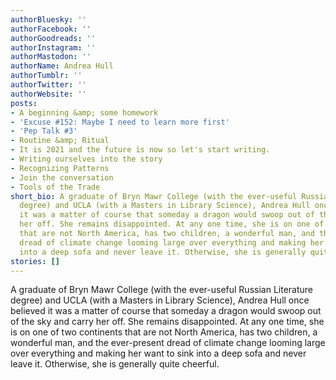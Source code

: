 ```yaml
---
authorBluesky: ''
authorFacebook: ''
authorGoodreads: ''
authorInstagram: ''
authorMastodon: ''
authorName: Andrea Hull
authorTumblr: ''
authorTwitter: ''
authorWebsite: ''
posts:
- A beginning &amp; some homework
- 'Excuse #152: Maybe I need to learn more first'
- 'Pep Talk #3'
- Routine &amp; Ritual
- It is 2021 and the future is now so let's start writing.
- Writing ourselves into the story
- Recognizing Patterns
- Join the conversation
- Tools of the Trade
short_bio: A graduate of Bryn Mawr College (with the ever-useful Russian Literature
  degree) and UCLA (with a Masters in Library Science), Andrea Hull once believed
  it was a matter of course that someday a dragon would swoop out of the sky and carry
  her off. She remains disappointed. At any one time, she is on one of two continents
  that are not North America, has two children, a wonderful man, and the ever-present
  dread of climate change looming large over everything and making her want to sink
  into a deep sofa and never leave it. Otherwise, she is generally quite cheerful.
stories: []
---
```


A graduate of Bryn Mawr College (with the ever-useful Russian Literature degree) and UCLA (with a Masters in Library Science), Andrea Hull once believed it was a matter of course that someday a dragon would swoop out of the sky and carry her off. She remains disappointed. At any one time, she is on one of two continents that are not North America, has two children, a wonderful man, and the ever-present dread of climate change looming large over everything and making her want to sink into a deep sofa and never leave it. Otherwise, she is generally quite cheerful.